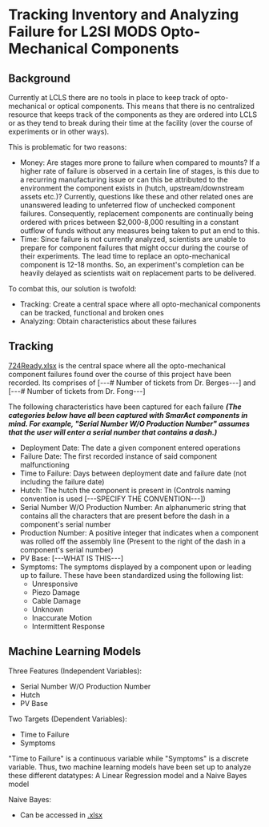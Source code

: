 # Tracking Inventory and Analyzing Failure for L2SI MODS Opto-Mechanical Components

## Background
Currently at LCLS there are no tools in place to keep track of opto-mechanical or optical components. This means that there is no centralized resource that keeps track of the components as they are ordered into LCLS or as they tend to break during their time at the facility (over the course of experiments or in other ways). 

This is problematic for two reasons: 
- Money: Are stages more prone to failure when compared to mounts? If a higher rate of failure is observed in a certain line of stages, is this due to a recurring manufacturing issue or can this be attributed to the environment the component exists in (hutch, upstream/downstream assets etc.)? Currently, questions like these and other related ones are unanswered leading to unfeterred flow of unchecked component failures. Consequently, replacement components are continually being ordered with prices between $2,000-8,000 resulting in a constant outflow of funds without any measures being taken to put an end to this.
- Time: Since failure is not currently analyzed, scientists are unable to prepare for component failures that might occur during the course of their experiments. The lead time to replace an opto-mechanical component is 12-18 months. So, an experiment's completion can be heavily delayed as scientists wait on replacement parts to be delivered.

To combat this, our solution is twofold:
- Tracking: Create a central space where all opto-mechanical components can be tracked, functional and broken ones
- Analyzing: Obtain characteristics about these failures 



## Tracking
[724Ready.xlsx](/724Ready.xlsx) is the central space where all the opto-mechanical component failures found over the course of this project have been recorded. Its comprises of [---# Number of tickets from Dr. Berges---] and [---# Number of tickets from Dr. Fong---]

The following characteristics have been captured for each failure ***(The categories below have all been captured with SmarAct components in mind. For example, "Serial Number W/O Production Number" assumes that the user will enter a serial number that contains a dash.)***

- Deployment Date: The date a given component entered operations
- Failure Date: The first recorded instance of said component malfunctioning
- Time to Failure: Days between deployment date and failure date (not including the failure date)
- Hutch: The hutch the component is present in (Controls naming convention is used [---SPECIFY THE CONVENTION---])
- Serial Number W/O Production Number: An alphanumeric string that contains all the characters that are present before the dash in a component's serial number
- Production Number: A positive integer that indicates when a component was rolled off the assembly line (Present to the right of the dash in a component's serial number)
- PV Base: [---WHAT IS THIS---]
- Symptoms: The symptoms displayed by a component upon or leading up to failure. These have been standardized using the following list:
  - Unresponsive
  - Piezo Damage
  - Cable Damage
  - Unknown
  - Inaccurate Motion
  - Intermittent Response
 
    
## Machine Learning Models
Three Features (Independent Variables):
- Serial Number W/O Production Number
- Hutch
- PV Base
  
Two Targets (Dependent Variables):
- Time to Failure
- Symptoms

"Time to Failure" is a continuous variable while "Symptoms" is a discrete variable. Thus, two machine learning models have been set up to analyze these different datatypes: A Linear Regression model and a Naive Bayes model

Naive Bayes:
- Can be accessed in [.xlsx](/724Ready.xlsx)
  
